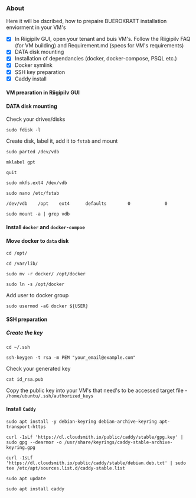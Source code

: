 ### About  
Here it will be dscribed, how to prepaire BUEROKRATT installation enviorment in your VM's

- [x] In Riigipilv GUI, open your tenant and buis VM's. Follow the Riigipilv FAQ (for VM building) and Requirement.md (specs for VM's requirements)
- [x] DATA disk mounting
- [x] Installation of dependancies (docker, docker-compose, PSQL etc.)
- [x] Docker symlink
- [x] SSH key preparation
- [x] Caddy install

#### VM prearation in Riigipilv GUI


#### DATA disk mounting
Check your drives/disks  

```
sudo fdisk -l
```

Create disk, label it, add it to `fstab` and mount
```
sudo parted /dev/vdb
```
```
mklabel gpt
```
```
quit
```
```
sudo mkfs.ext4 /dev/vdb
```
```
sudo nano /etc/fstab
```
```
/dev/vdb    /opt    ext4      defaults        0             0
```
```
sudo mount -a | grep vdb
```

#### Install `docker` and `docker-compoe`


#### Move docker to `data` disk
```
cd /opt/
```
```
cd /var/lib/
```
```
sudo mv -r docker/ /opt/docker
```
```
sudo ln -s /opt/docker
```
Add user to docker group
```
sudo usermod -aG docker ${USER}
```
#### SSH preparation

##### Create the key
```
cd ~/.ssh
```
```
ssh-keygen -t rsa -m PEM "your_email@example.com"
```
Check your generated key
```
cat id_rsa.pub
```
Copy the public key into your VM's that need's to be accessed target file - `/home/ubuntu/.ssh/authorized_keys`



#### Install `Caddy`
```
sudo apt install -y debian-keyring debian-archive-keyring apt-transport-https
```
```
curl -1sLf 'https://dl.cloudsmith.io/public/caddy/stable/gpg.key' | sudo gpg --dearmor -o /usr/share/keyrings/caddy-stable-archive-keyring.gpg
```
```
curl -1sLf 'https://dl.cloudsmith.io/public/caddy/stable/debian.deb.txt' | sudo tee /etc/apt/sources.list.d/caddy-stable.list
```
```
sudo apt update
```
```
sudo apt install caddy
```
